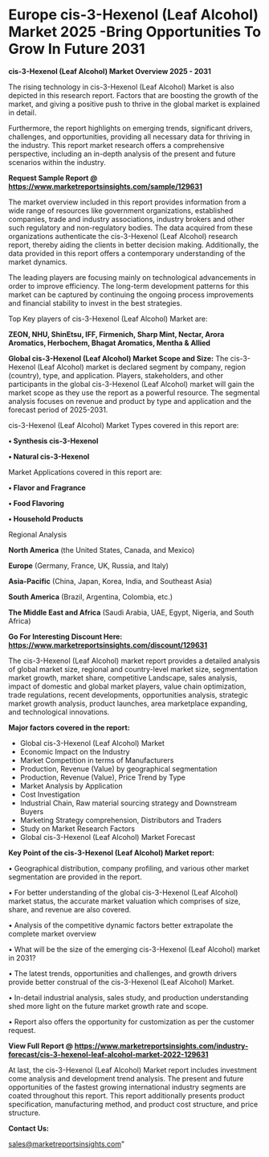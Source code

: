 # Europe cis-3-Hexenol (Leaf Alcohol) Market 2025 -Bring Opportunities To Grow In Future 2031

<Strong> cis-3-Hexenol (Leaf Alcohol) Market Overview 2025 - 2031</strong>

The rising technology in cis-3-Hexenol (Leaf Alcohol) Market is also depicted in this research report. Factors that are boosting the growth of the market, and giving a positive push to thrive in the global market is explained in detail.

Furthermore, the report highlights on emerging trends, significant drivers, challenges, and opportunities, providing all necessary data for thriving in the industry. This report market research offers a comprehensive perspective, including an in-depth analysis of the present and future scenarios within the industry.

<strong>Request Sample Report @ <a href=https://www.marketreportsinsights.com/sample/129631>https://www.marketreportsinsights.com/sample/129631</a></strong>

The market overview included in this report provides information from a wide range of resources like government organizations, established companies, trade and industry associations, industry brokers and other such regulatory and non-regulatory bodies. The data acquired from these organizations authenticate the cis-3-Hexenol (Leaf Alcohol) research report, thereby aiding the clients in better decision making. Additionally, the data provided in this report offers a contemporary understanding of the market dynamics.

The leading players are focusing mainly on technological advancements in order to improve efficiency. The long-term development patterns for this market can be captured by continuing the ongoing process improvements and financial stability to invest in the best strategies.

Top Key players of cis-3-Hexenol (Leaf Alcohol) Market are:

<strong>ZEON, NHU, ShinEtsu, IFF, Firmenich, Sharp Mint, Nectar, Arora Aromatics, Herbochem, Bhagat Aromatics, Mentha & Allied</strong>

<strong><b>Global cis-3-Hexenol (Leaf Alcohol) Market Scope and Size:</b></strong>
The cis-3-Hexenol (Leaf Alcohol) market is declared segment by company, region (country), type, and application. Players, stakeholders, and other participants in the global cis-3-Hexenol (Leaf Alcohol) market will gain the market scope as they use the report as a powerful resource. The segmental analysis focuses on revenue and product by type and application and the forecast period of 2025-2031.

cis-3-Hexenol (Leaf Alcohol) Market Types covered in this report are:

<strong>• Synthesis cis-3-Hexenol

• Natural cis-3-Hexenol</strong>

Market Applications covered in this report are:

<strong>• Flavor and Fragrance

• Food Flavoring

• Household Products</strong> 

Regional Analysis

<strong>North America</strong> (the United States, Canada, and Mexico)

<strong>Europe</strong> (Germany, France, UK, Russia, and Italy)

<strong>Asia-Pacific</strong> (China, Japan, Korea, India, and Southeast Asia)

<strong>South America</strong> (Brazil, Argentina, Colombia, etc.)

<strong>The Middle East and Africa</strong> (Saudi Arabia, UAE, Egypt, Nigeria, and South Africa)

<strong>Go For Interesting Discount Here: <a href=https://www.marketreportsinsights.com/discount/129631>https://www.marketreportsinsights.com/discount/129631</a></strong>

The cis-3-Hexenol (Leaf Alcohol) market report provides a detailed analysis of global market size, regional and country-level market size, segmentation market growth, market share, competitive Landscape, sales analysis, impact of domestic and global market players, value chain optimization, trade regulations, recent developments, opportunities analysis, strategic market growth analysis, product launches, area marketplace expanding, and technological innovations.

<strong><b>Major factors covered in the report:</b></strong>
<ul>
  <li>Global cis-3-Hexenol (Leaf Alcohol) Market </li>
  <li>Economic Impact on the Industry</li>
  <li>Market Competition in terms of Manufacturers</li>
  <li>Production, Revenue (Value) by geographical segmentation</li>
  <li>Production, Revenue (Value), Price Trend by Type</li>
  <li>Market Analysis by Application</li>
  <li>Cost Investigation</li>
  <li>Industrial Chain, Raw material sourcing strategy and Downstream Buyers</li>
  <li>Marketing Strategy comprehension, Distributors and Traders</li>
  <li>Study on Market Research Factors</li>
  <li>Global cis-3-Hexenol (Leaf Alcohol) Market Forecast</li>
</ul>

<strong><b>Key Point of the cis-3-Hexenol (Leaf Alcohol) Market report:</b></strong>

• Geographical distribution, company profiling, and various other market segmentation are provided in the report.

• For better understanding of the global cis-3-Hexenol (Leaf Alcohol) market status, the accurate market valuation which comprises of size, share, and revenue are also covered.

• Analysis of the competitive dynamic factors better extrapolate the complete market overview

• What will be the size of the emerging cis-3-Hexenol (Leaf Alcohol) market in 2031?

• The latest trends, opportunities and challenges, and growth drivers provide better construal of the cis-3-Hexenol (Leaf Alcohol) Market.

• In-detail industrial analysis, sales study, and production understanding shed more light on the future market growth rate and scope.

• Report also offers the opportunity for customization as per the customer request.

<strong><b>View Full Report @ <a href=https://www.marketreportsinsights.com/industry-forecast/cis-3-hexenol-leaf-alcohol-market-2022-129631>https://www.marketreportsinsights.com/industry-forecast/cis-3-hexenol-leaf-alcohol-market-2022-129631</a></b></strong>


At last, the cis-3-Hexenol (Leaf Alcohol) Market report includes investment come analysis and development trend analysis. The present and future opportunities of the fastest growing international industry segments are coated throughout this report. This report additionally presents product specification, manufacturing method, and product cost structure, and price structure.

<strong>Contact Us:</strong>

sales@marketreportsinsights.com"
